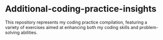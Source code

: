 # Additional-coding-practice-insights

This repository represents my coding practice compilation, featuring a variety of exercises aimed at enhancing both my coding skills and problem-solving abilities.

